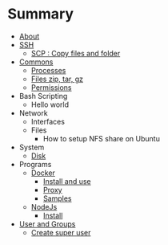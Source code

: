 # Summary

* [About](README.md)
* [SSH](ssh.md)
   * [SCP : Copy files and folder](scp__copy_files_and_folder.md)
* [Commons](commons.md)
   * [Processes](processes.md)
   * [Files zip, tar, gz](files_zip_tar_gz.md)
   * [Permissions](permissions.md)
* Bash Scripting
   * Hello world 
* Network
   * Interfaces
   * Files
      * How to setup NFS share on Ubuntu
* System
   * [Disk](disk.md)
* Programs
   * [Docker](docker.md)
       * [Install and use](docker_install.md)
       * [Proxy](docker_proxy.md)
       * [Samples](prgms_docker_samples.md)
   * [NodeJs](node_js_npm.md)
       * [Install](nodejs_install.md)
* [User and Groups](user_and_groups.md)
   * [Create super user](create_super_user.md)

